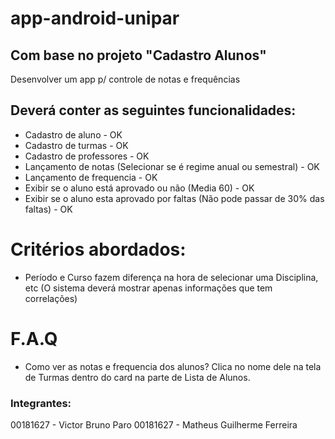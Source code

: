 # app-android-unipar

## Com base no projeto "Cadastro Alunos"
Desenvolver um app p/ controle de notas e frequências

## Deverá conter as seguintes funcionalidades:
- Cadastro de aluno - OK
- Cadastro de turmas - OK
- Cadastro de professores - OK
- Lançamento de notas (Selecionar se é regime anual ou semestral) - OK
- Lançamento de frequencia - OK
- Exibir se o aluno está aprovado ou não (Media 60) - OK
- Exibir se o aluno esta aprovado por faltas (Não pode passar de 30% das faltas) - OK

# Critérios abordados:
- Período e Curso fazem diferença na hora de selecionar uma Disciplina, etc (O sistema deverá mostrar apenas informações que tem correlações)

# F.A.Q
- Como ver as notas e frequencia dos alunos? Clica no nome dele na tela de Turmas dentro do card na parte de Lista de Alunos.

### Integrantes:
00181627 - Victor Bruno Paro
00181627 - Matheus Guilherme Ferreira
